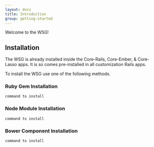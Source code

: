 ```yaml
---
layout: docs
title: Introduction
group: getting-started
---
```


Welcome to the WSG!

## Installation

<div class="alert alert-info">
  <p>The WSG is already installed inside the Core-Rails, Core-Ember, & Core-Lasso apps. It is so comes pre-installed in all customization Rails apps.</p>
</div>

To install the WSG use one of the following methods.

### Ruby Gem Installation

`command to install`

### Node Module Installation

`command to install`

### Bower Component Installation

`command to install`
